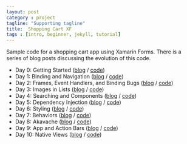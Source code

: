 ```yaml
---
layout: post
category : project
tagline: "Supporting tagline"
title:  Shopping Cart XF
tags : [intro, beginner, jekyll, tutorial]
---
```


Sample code for a shopping cart app using Xamarin Forms.  There is a series of blog posts discussing the evolution of this code.

 - Day 0:  Getting Started ([blog][1] / [code][2]) 
 - Day 1:  Binding and Navigation ([blog][3] / [code][4])
 - Day 2:  Frames, Event Handlers, and Binding Bugs  ([blog][5] / [code][6])
 - Day 3:  Images in Lists ([blog][7] / [code][8])
 - Day 4:  Searching and Components ([blog][9] / [code][10])
 - Day 5:  Dependency Injection ([blog][11] / [code][12])
 - Day 6:  Styling ([blog][13] / [code][14])
 - Day 7:  Behaviors ([blog][15] / [code][16])
 - Day 8:  Akavache ([blog][17] / [code][18])
 - Day 9:  App and Action Bars ([blog][19] / [code][20])
 - Day 10:  Native Views ([blog][21] / [code][22])

  [1]: http://blog.masterdevs.com/xamarin-forms-shopping-cart-day-0/
  [2]: https://github.com/jquintus/ShoppingCartXF/raw/master/Archive/ShoppingCart-Day0.zip
  [3]: http://blog.masterdevs.com/xf-day-1/
  [4]: https://github.com/jquintus/ShoppingCartXF/tree/ShoppingCart-Day1
  [5]: http://blog.masterdevs.com/xf-day-2/
  [6]: https://github.com/jquintus/ShoppingCartXF/tree/ShoppingCart-Day2
  [7]: http://blog.masterdevs.com/xf-day-3/
  [8]: https://github.com/jquintus/ShoppingCartXF/tree/ShoppingCart-Day3
  [9]: http://blog.masterdevs.com/xf-day-4/
  [10]: https://github.com/jquintus/ShoppingCartXF/tree/ShoppingCart-Day4.1
  [11]: http://blog.masterdevs.com/xf-day-5/
  [12]: https://github.com/jquintus/ShoppingCartXF/tree/ShoppingCart-Day5
  [13]: http://blog.masterdevs.com/xf-day-6/
  [14]: https://github.com/jquintus/ShoppingCartXF/tree/ShoppingCart-Day6
  [15]: http://blog.masterdevs.com/xf-day-7/
  [16]: https://github.com/jquintus/ShoppingCartXF/tree/ShoppingCart-Day7
  [17]: http://blog.masterdevs.com/xf-day-8/
  [18]: https://github.com/jquintus/ShoppingCartXF/tree/ShoppingCart-Day8
  [19]: http://blog.masterdevs.com/xf-day-9/
  [20]: https://github.com/jquintus/ShoppingCartXF/tree/ShoppingCart-Day9
  [21]: http://blog.masterdevs.com/xf-day-10/
  [22]: https://github.com/jquintus/ShoppingCartXF/tree/ShoppingCart-Day10
